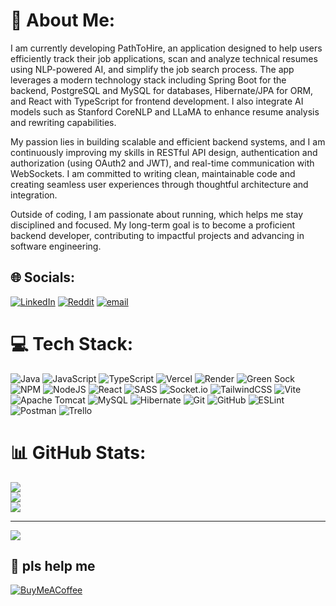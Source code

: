 # 💫 About Me:
I am currently developing PathToHire, an application designed to help users efficiently track their job applications, scan and analyze technical resumes using NLP-powered AI, and simplify the job search process. The app leverages a modern technology stack including Spring Boot for the backend, PostgreSQL and MySQL for databases, Hibernate/JPA for ORM, and React with TypeScript for frontend development. I also integrate AI models such as Stanford CoreNLP and LLaMA to enhance resume analysis and rewriting capabilities.

My passion lies in building scalable and efficient backend systems, and I am continuously improving my skills in RESTful API design, authentication and authorization (using OAuth2 and JWT), and real-time communication with WebSockets. I am committed to writing clean, maintainable code and creating seamless user experiences through thoughtful architecture and integration.

Outside of coding, I am passionate about running, which helps me stay disciplined and focused. My long-term goal is to become a proficient backend developer, contributing to impactful projects and advancing in software engineering.

## 🌐 Socials:
[![LinkedIn](https://img.shields.io/badge/LinkedIn-%230077B5.svg?logo=linkedin&logoColor=white)](https://linkedin.com/in/sam-o-reilly) [![Reddit](https://img.shields.io/badge/Reddit-%23FF4500.svg?logo=Reddit&logoColor=white)](https://reddit.com/user/Samdevvv) [![email](https://img.shields.io/badge/Email-D14836?logo=gmail&logoColor=white)](mailto:samore123ash@gmail.com) 

# 💻 Tech Stack:
![Java](https://img.shields.io/badge/java-%23ED8B00.svg?style=for-the-badge&logo=openjdk&logoColor=white) ![JavaScript](https://img.shields.io/badge/javascript-%23323330.svg?style=for-the-badge&logo=javascript&logoColor=%23F7DF1E) ![TypeScript](https://img.shields.io/badge/typescript-%23007ACC.svg?style=for-the-badge&logo=typescript&logoColor=white) ![Vercel](https://img.shields.io/badge/vercel-%23000000.svg?style=for-the-badge&logo=vercel&logoColor=white) ![Render](https://img.shields.io/badge/Render-%46E3B7.svg?style=for-the-badge&logo=render&logoColor=white) ![Green Sock](https://img.shields.io/badge/green%20sock-88CE02?style=for-the-badge&logo=greensock&logoColor=white) ![NPM](https://img.shields.io/badge/NPM-%23CB3837.svg?style=for-the-badge&logo=npm&logoColor=white) ![NodeJS](https://img.shields.io/badge/node.js-6DA55F?style=for-the-badge&logo=node.js&logoColor=white) ![React](https://img.shields.io/badge/react-%2320232a.svg?style=for-the-badge&logo=react&logoColor=%2361DAFB) ![SASS](https://img.shields.io/badge/SASS-hotpink.svg?style=for-the-badge&logo=SASS&logoColor=white) ![Socket.io](https://img.shields.io/badge/Socket.io-black?style=for-the-badge&logo=socket.io&badgeColor=010101) ![TailwindCSS](https://img.shields.io/badge/tailwindcss-%2338B2AC.svg?style=for-the-badge&logo=tailwind-css&logoColor=white) ![Vite](https://img.shields.io/badge/vite-%23646CFF.svg?style=for-the-badge&logo=vite&logoColor=white) ![Apache Tomcat](https://img.shields.io/badge/apache%20tomcat-%23F8DC75.svg?style=for-the-badge&logo=apache-tomcat&logoColor=black) ![MySQL](https://img.shields.io/badge/mysql-4479A1.svg?style=for-the-badge&logo=mysql&logoColor=white) ![Hibernate](https://img.shields.io/badge/Hibernate-59666C?style=for-the-badge&logo=Hibernate&logoColor=white) ![Git](https://img.shields.io/badge/git-%23F05033.svg?style=for-the-badge&logo=git&logoColor=white) ![GitHub](https://img.shields.io/badge/github-%23121011.svg?style=for-the-badge&logo=github&logoColor=white) ![ESLint](https://img.shields.io/badge/ESLint-4B3263?style=for-the-badge&logo=eslint&logoColor=white) ![Postman](https://img.shields.io/badge/Postman-FF6C37?style=for-the-badge&logo=postman&logoColor=white) ![Trello](https://img.shields.io/badge/Trello-%23026AA7.svg?style=for-the-badge&logo=Trello&logoColor=white)
# 📊 GitHub Stats:
![](https://github-readme-stats.vercel.app/api?username=samoreilly&theme=dark&hide_border=true&include_all_commits=true&count_private=false)<br/>
![](https://nirzak-streak-stats.vercel.app/?user=samoreilly&theme=dark&hide_border=true)<br/>
![](https://github-readme-stats.vercel.app/api/top-langs/?username=samoreilly&theme=dark&hide_border=true&include_all_commits=true&count_private=false&layout=compact)

---
[![](https://visitcount.itsvg.in/api?id=Samoreilly&icon=0&color=0)](https://visitcount.itsvg.in)

  ## 🧌 pls help me
  [![BuyMeACoffee](https://img.shields.io/badge/Buy%20Me%20a%20Coffee-ffdd00?style=for-the-badge&logo=buy-me-a-coffee&logoColor=black)](https://buymeacoffee.com/samdevv) 

  
<!-- Proudly created with GPRM ( https://gprm.itsvg.in ) -->
